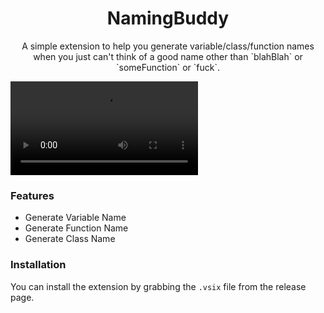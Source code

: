 <div align="center">
    <h1>NamingBuddy</h1>
    <p>A simple extension to help you generate variable/class/function names when you just can't think of a good name other than `blahBlah` or `someFunction` or `fuck`.</p>
</div>

![Example](https://github.com/steveiliop56/namingbuddy/blob/examples/recording.mp4?raw=true)

### Features

- Generate Variable Name
- Generate Function Name
- Generate Class Name

### Installation

You can install the extension by grabbing the `.vsix` file from the release page.
